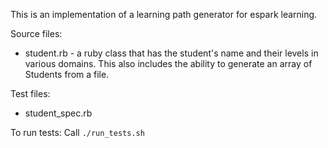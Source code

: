 This is an implementation of a learning path generator for espark learning.

Source files:
- student.rb - a ruby class that has the student's name and their levels in various domains. This also includes the ability to generate an array of Students from a file.

Test files:
- student_spec.rb

To run tests:
  Call `./run_tests.sh`

